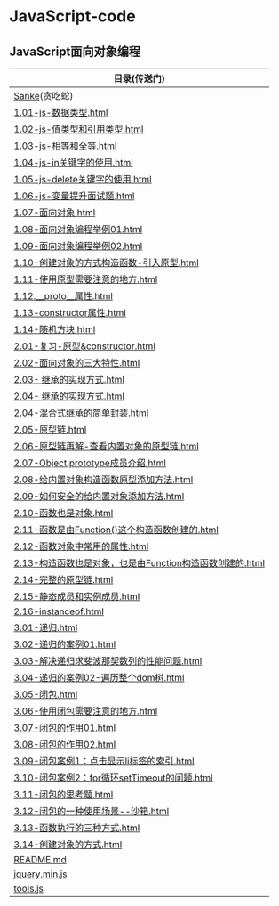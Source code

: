 # JavaScript-code

## JavaScript面向对象编程

| 目录(传送门)                                                 |
| ------------------------------------------------------------ |
| [Sanke](https://mickeyclub.github.io/JavaScript-code/Sanke)(贪吃蛇) |
| [1.01-js-数据类型.html](https://mickeyclub.github.io/JavaScript-code1.01-js-%E6%95%B0%E6%8D%AE%E7%B1%BB%E5%9E%8B.html) |
| [1.02-js-值类型和引用类型.html](https://mickeyclub.github.io/JavaScript-code/1.02-js-%E5%80%BC%E7%B1%BB%E5%9E%8B%E5%92%8C%E5%BC%95%E7%94%A8%E7%B1%BB%E5%9E%8B.html) |
| [1.03-js-相等和全等.html](https://mickeyclub.github.io/JavaScript-code/1.03-js-%E7%9B%B8%E7%AD%89%E5%92%8C%E5%85%A8%E7%AD%89.html) |
| [1.04-js-in关键字的使用.html](https://mickeyclub.github.io/JavaScript-code/1.04-js-in%E5%85%B3%E9%94%AE%E5%AD%97%E7%9A%84%E4%BD%BF%E7%94%A8.html) |
| [1.05-js-delete关键字的使用.html](https://mickeyclub.github.io/JavaScript-code/1.05-js-delete%E5%85%B3%E9%94%AE%E5%AD%97%E7%9A%84%E4%BD%BF%E7%94%A8.html) |
| [1.06-js-变量提升面试题.html](https://mickeyclub.github.io/JavaScript-code/1.06-js-%E5%8F%98%E9%87%8F%E6%8F%90%E5%8D%87%E9%9D%A2%E8%AF%95%E9%A2%98.html) |
| [1.07-面向对象.html](https://mickeyclub.github.io/JavaScript-code/1.07-%E9%9D%A2%E5%90%91%E5%AF%B9%E8%B1%A1.html) |
| [1.08-面向对象编程举例01.html](https://mickeyclub.github.io/JavaScript-code/1.08-%E9%9D%A2%E5%90%91%E5%AF%B9%E8%B1%A1%E7%BC%96%E7%A8%8B%E4%B8%BE%E4%BE%8B01.html) |
| [1.09-面向对象编程举例02.html](https://mickeyclub.github.io/JavaScript-code/1.09-%E9%9D%A2%E5%90%91%E5%AF%B9%E8%B1%A1%E7%BC%96%E7%A8%8B%E4%B8%BE%E4%BE%8B02.html) |
| [1.10-创建对象的方式构造函数-引入原型.html](https://mickeyclub.github.io/JavaScript-code/1.10-%E5%88%9B%E5%BB%BA%E5%AF%B9%E8%B1%A1%E7%9A%84%E6%96%B9%E5%BC%8F%E6%9E%84%E9%80%A0%E5%87%BD%E6%95%B0-%E5%BC%95%E5%85%A5%E5%8E%9F%E5%9E%8B.html) |
| [1.11-使用原型需要注意的地方.html](https://mickeyclub.github.io/JavaScript-code/1.11-%E4%BD%BF%E7%94%A8%E5%8E%9F%E5%9E%8B%E9%9C%80%E8%A6%81%E6%B3%A8%E6%84%8F%E7%9A%84%E5%9C%B0%E6%96%B9.html) |
| [1.12.__proto__属性.html](https://mickeyclub.github.io/JavaScript-code/1.12.__proto__%E5%B1%9E%E6%80%A7.html) |
| [1.13-constructor属性.html](https://mickeyclub.github.io/JavaScript-code/1.13-constructor%E5%B1%9E%E6%80%A7.html) |
| [1.14-随机方块.html](https://mickeyclub.github.io/JavaScript-code/1.14-%E9%9A%8F%E6%9C%BA%E6%96%B9%E5%9D%97.html) |
| [2.01-复习-原型&constructor.html](https://mickeyclub.github.io/JavaScript-code/2.01-%E5%A4%8D%E4%B9%A0-%E5%8E%9F%E5%9E%8B%26constructor.html) |
| [2.02-面向对象的三大特性.html](https://mickeyclub.github.io/JavaScript-code/2.02-%E9%9D%A2%E5%90%91%E5%AF%B9%E8%B1%A1%E7%9A%84%E4%B8%89%E5%A4%A7%E7%89%B9%E6%80%A7.html) |
| [2.03- 继承的实现方式.html](https://mickeyclub.github.io/JavaScript-code/2.03-%20%E7%BB%A7%E6%89%BF%E7%9A%84%E5%AE%9E%E7%8E%B0%E6%96%B9%E5%BC%8F.html) |
| [2.04- 继承的实现方式.html](https://mickeyclub.github.io/JavaScript-code/2.04-%20%E7%BB%A7%E6%89%BF%E7%9A%84%E5%AE%9E%E7%8E%B0%E6%96%B9%E5%BC%8F.html) |
| [2.04-混合式继承的简单封装.html](https://mickeyclub.github.io/JavaScript-code/2.04-%E6%B7%B7%E5%90%88%E5%BC%8F%E7%BB%A7%E6%89%BF%E7%9A%84%E7%AE%80%E5%8D%95%E5%B0%81%E8%A3%85.html) |
| [2.05-原型链.html](https://mickeyclub.github.io/JavaScript-code/2.05-%E5%8E%9F%E5%9E%8B%E9%93%BE.html) |
| [2.06-原型链再解-查看内置对象的原型链.html](https://mickeyclub.github.io/JavaScript-code/2.06-%E5%8E%9F%E5%9E%8B%E9%93%BE%E5%86%8D%E8%A7%A3-%E6%9F%A5%E7%9C%8B%E5%86%85%E7%BD%AE%E5%AF%B9%E8%B1%A1%E7%9A%84%E5%8E%9F%E5%9E%8B%E9%93%BE.html) |
| [2.07-Object.prototype成员介绍.html](https://mickeyclub.github.io/JavaScript-code/2.07-Object.prototype%E6%88%90%E5%91%98%E4%BB%8B%E7%BB%8D.html) |
| [2.08-给内置对象构造函数原型添加方法.html](https://mickeyclub.github.io/JavaScript-code/2.08-%E7%BB%99%E5%86%85%E7%BD%AE%E5%AF%B9%E8%B1%A1%E6%9E%84%E9%80%A0%E5%87%BD%E6%95%B0%E5%8E%9F%E5%9E%8B%E6%B7%BB%E5%8A%A0%E6%96%B9%E6%B3%95.html) |
| [2.09-如何安全的给内置对象添加方法.html](https://mickeyclub.github.io/JavaScript-code/2.09-%E5%A6%82%E4%BD%95%E5%AE%89%E5%85%A8%E7%9A%84%E7%BB%99%E5%86%85%E7%BD%AE%E5%AF%B9%E8%B1%A1%E6%B7%BB%E5%8A%A0%E6%96%B9%E6%B3%95.html) |
| [2.10-函数也是对象.html](https://mickeyclub.github.io/JavaScript-code/2.10-%E5%87%BD%E6%95%B0%E4%B9%9F%E6%98%AF%E5%AF%B9%E8%B1%A1.html) |
| [2.11-函数是由Function()这个构造函数创建的.html](https://mickeyclub.github.io/JavaScript-code/2.11-%E5%87%BD%E6%95%B0%E6%98%AF%E7%94%B1Function()%E8%BF%99%E4%B8%AA%E6%9E%84%E9%80%A0%E5%87%BD%E6%95%B0%E5%88%9B%E5%BB%BA%E7%9A%84.html) |
| [2.12-函数对象中常用的属性.html](https://mickeyclub.github.io/JavaScript-code/2.12-%E5%87%BD%E6%95%B0%E5%AF%B9%E8%B1%A1%E4%B8%AD%E5%B8%B8%E7%94%A8%E7%9A%84%E5%B1%9E%E6%80%A7.html) |
| [2.13-构造函数也是对象，也是由Function构造函数创建的.html](https://mickeyclub.github.io/JavaScript-code/2.13-%E6%9E%84%E9%80%A0%E5%87%BD%E6%95%B0%E4%B9%9F%E6%98%AF%E5%AF%B9%E8%B1%A1%EF%BC%8C%E4%B9%9F%E6%98%AF%E7%94%B1Function%E6%9E%84%E9%80%A0%E5%87%BD%E6%95%B0%E5%88%9B%E5%BB%BA%E7%9A%84.html) |
| [2.14-完整的原型链.html](https://mickeyclub.github.io/JavaScript-code/2.14-%E5%AE%8C%E6%95%B4%E7%9A%84%E5%8E%9F%E5%9E%8B%E9%93%BE.html) |
| [2.15-静态成员和实例成员.html](https://mickeyclub.github.io/JavaScript-code/2.15-%E9%9D%99%E6%80%81%E6%88%90%E5%91%98%E5%92%8C%E5%AE%9E%E4%BE%8B%E6%88%90%E5%91%98.html) |
| [2.16-instanceof.html](https://mickeyclub.github.io/JavaScript-code/2.16-instanceof.html) |
| [3.01-递归.html](https://mickeyclub.github.io/JavaScript-code/3.01-%E9%80%92%E5%BD%92.html) |
| [3.02-递归的案例01.html](https://mickeyclub.github.io/JavaScript-code/3.02-%E9%80%92%E5%BD%92%E7%9A%84%E6%A1%88%E4%BE%8B01.html) |
| [3.03-解决递归求斐波那契数列的性能问题.html](https://mickeyclub.github.io/JavaScript-code/3.03-%E8%A7%A3%E5%86%B3%E9%80%92%E5%BD%92%E6%B1%82%E6%96%90%E6%B3%A2%E9%82%A3%E5%A5%91%E6%95%B0%E5%88%97%E7%9A%84%E6%80%A7%E8%83%BD%E9%97%AE%E9%A2%98.html) |
| [3.04-递归的案例02-遍历整个dom树.html](https://mickeyclub.github.io/JavaScript-code/3.04-%E9%80%92%E5%BD%92%E7%9A%84%E6%A1%88%E4%BE%8B02-%E9%81%8D%E5%8E%86%E6%95%B4%E4%B8%AAdom%E6%A0%91.html) |
| [3.05-闭包.html](https://mickeyclub.github.io/JavaScript-code/3.05-%E9%97%AD%E5%8C%85.html) |
| [3.06-使用闭包需要注意的地方.html](https://mickeyclub.github.io/JavaScript-code/3.06-%E4%BD%BF%E7%94%A8%E9%97%AD%E5%8C%85%E9%9C%80%E8%A6%81%E6%B3%A8%E6%84%8F%E7%9A%84%E5%9C%B0%E6%96%B9.html) |
| [3.07-闭包的作用01.html](https://mickeyclub.github.io/JavaScript-code/3.07-%E9%97%AD%E5%8C%85%E7%9A%84%E4%BD%9C%E7%94%A801.html) |
| [3.08-闭包的作用02.html](https://mickeyclub.github.io/JavaScript-code/3.08-%E9%97%AD%E5%8C%85%E7%9A%84%E4%BD%9C%E7%94%A802.html) |
| [3.09-闭包案例1：点击显示li标签的索引.html](https://mickeyclub.github.io/JavaScript-code/3.09-%E9%97%AD%E5%8C%85%E6%A1%88%E4%BE%8B1%EF%BC%9A%E7%82%B9%E5%87%BB%E6%98%BE%E7%A4%BAli%E6%A0%87%E7%AD%BE%E7%9A%84%E7%B4%A2%E5%BC%95.html) |
| [3.10-闭包案例2：for循环setTimeout的问题.html](https://mickeyclub.github.io/JavaScript-code/3.10-%E9%97%AD%E5%8C%85%E6%A1%88%E4%BE%8B2%EF%BC%9Afor%E5%BE%AA%E7%8E%AFsetTimeout%E7%9A%84%E9%97%AE%E9%A2%98.html) |
| [3.11-闭包的思考题.html](https://mickeyclub.github.io/JavaScript-code/3.11-%E9%97%AD%E5%8C%85%E7%9A%84%E6%80%9D%E8%80%83%E9%A2%98.html) |
| [3.12-闭包的一种使用场景--沙箱.html](https://mickeyclub.github.io/JavaScript-code/3.12-%E9%97%AD%E5%8C%85%E7%9A%84%E4%B8%80%E7%A7%8D%E4%BD%BF%E7%94%A8%E5%9C%BA%E6%99%AF--%E6%B2%99%E7%AE%B1.html) |
| [3.13-函数执行的三种方式.html](https://mickeyclub.github.io/JavaScript-code/3.13-%E5%87%BD%E6%95%B0%E6%89%A7%E8%A1%8C%E7%9A%84%E4%B8%89%E7%A7%8D%E6%96%B9%E5%BC%8F.html) |
| [3.14-创建对象的方式.html](https://mickeyclub.github.io/JavaScript-code/3.14-%E5%88%9B%E5%BB%BA%E5%AF%B9%E8%B1%A1%E7%9A%84%E6%96%B9%E5%BC%8F.html) |
| [README.md](https://mickeyclub.github.io/JavaScript-code/README.md) |
| [jquery.min.js](https://mickeyclub.github.io/JavaScript-code/jquery.min.js) |
| [tools.js](https://mickeyclub.github.io/JavaScript-code/tools.js) |